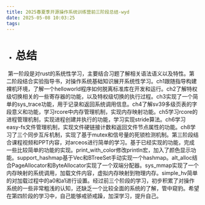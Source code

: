 ```yaml
---
title: 2025春夏季开源操作系统训练营前三阶段总结-wyd
date: 2025-05-08 10:03:25
tags:
---
```


- # 总结

​	第一阶段是对rust的系统性学习，主要结合习题了解相关语法语义以及特性。
​	第二阶段结合实验指导书，对操作系统基础知识展开系统性学习。ch1跟随指导构建裸机环境，了解一个helloworld程序如何脱离标准库在开发和运行。ch2了解特权级切换相关的一些寄存器的功能，以及特权级切换的执行过程。ch3实现了一个简单的sys_trace功能，用于记录和返回系统调用信息。ch4了解sv39多级页表的字段意义和功能，学习rcore中内存管理机制，实现内存映射功能。ch5学习rcore的进程管理机制，实现进程创建并执行的功能，学习实现stride算法。ch6学习easy-fs文件管理机制，实现文件硬链接计数和返回文件节点属性的功能。ch8学习了三个同步互斥机制，实现了基于mutex和信号量的死锁检测机制。
​	第三阶段结合课程视频和PPT内容，对arceos进行简单的学习。基于已经实现的功能，完成一些比较简单的功能的实现。print_with_color修改println宏，加入了颜色显示功能。support_hashmap基于Vec和BTreeSet手动实现一个hashmap。alt_alloc结合PageAllocator和ByteAllocator实现了一个双端分配器。sys_mmap实现了一个内存映射的系统调用，加载文件内容，虚拟内存映射到物理内存。simple_hv简单的对加载过程中的a0和a1进行设置。
​	经过前三个阶段的学习，初步积累了对操作系统的一些非常粗浅的认知，还缺乏一个比较全面的系统的了解，管中窥豹。希望在第四阶段的学习中，自己能够戒骄戒躁，加深学习，提升自己。

  ​	
